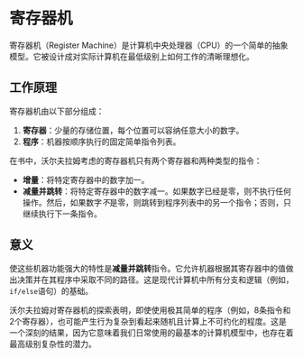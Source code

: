 # 寄存器机

寄存器机（Register Machine）是计算机中央处理器（CPU）的一个简单的抽象模型。它被设计成对实际计算机在最低级别上如何工作的清晰理想化。

## 工作原理

寄存器机由以下部分组成：

1.  **寄存器**：少量的存储位置，每个位置可以容纳任意大小的数字。
2.  **程序**：机器按顺序执行的固定简单指令列表。

在书中，沃尔夫拉姆考虑的寄存器机只有两个寄存器和两种类型的指令：

- **增量**：将特定寄存器中的数字加一。
- **减量并跳转**：将特定寄存器中的数字减一。如果数字已经是零，则不执行任何操作。然后，如果数字*不*是零，则跳转到程序列表中的另一个指令；否则，只继续执行下一条指令。

## 意义

使这些机器功能强大的特性是**减量并跳转**指令。它允许机器根据其寄存器中的值做出决策并在其程序中采取不同的路径。这是现代计算机中所有分支和逻辑（例如，`if/else`语句）的基础。

沃尔夫拉姆对寄存器机的探索表明，即使使用极其简单的程序（例如，8条指令和2个寄存器），也可能产生行为复杂到看起来随机且计算上不可约化的程度。这是一个深刻的结果，因为它意味着我们日常使用的最基本的计算机模型中，也存在着最高级别复杂性的潜力。